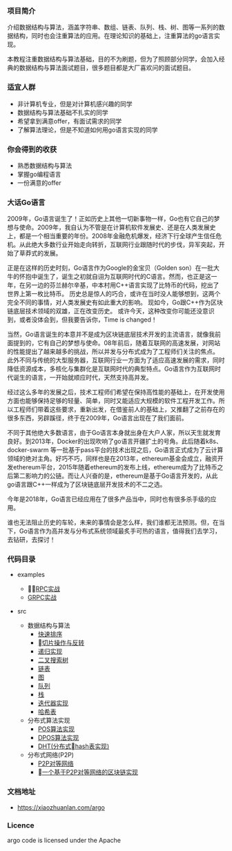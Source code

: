 ### 项目简介

介绍数据结构与算法，涵盖字符串、数组、链表、队列、栈、树、图等一系列的数据结构，同时也会注重算法的应用。在理论知识的基础上，注重算法的go语言实现。

本教程注重数据结构与算法基础，目的不为刷题，但为了照顾部分同学，会加入经典的数据结构与算法面试题目，很多题目都是大厂喜欢问的面试题目。

### 适宜人群
 - 非计算机专业，但是对计算机感兴趣的同学
 - 数据结构与算法基础不扎实的同学
 - 希望拿到满意offer，有面试需求的同学
 - 了解算法理论，但是不知道如何用go语言实现的同学

### 你会得到的收获
 - 熟悉数据结构与算法
 - 掌握go编程语言
 - 一份满意的offer


### 大话Go语言

2009年，Go语言诞生了！正如历史上其他一切新事物一样，Go也有它自己的梦想与使命。2009年，我自认为不管是在计算机软件发展史、还是在人类发展史上，都是一个相当重要的年份。2008年金融危机爆发，经济下行全球产生信任危机。从此绝大多数行业开始走向转折，互联网行业跟随时代的步伐，异军突起，开始了草莽式的发展。

正是在这样的历史时刻，Go语言作为Google的金宝贝（Golden son）在一批大牛的怀抱中诞生了，诞生之初就自诩为互联网时代的C语言。然而，也正是这一年，在另一边的芬兰赫尔辛基，中本村用C++语言实现了比特币的代码，挖出了世界上第一枚比特币。 历史总是惊人的巧合，或许在当时没人能够想到，这两个完全不同的事情，对人类发展史有如此重大的影响。 现如今，Go跟C++作为区块链底层技术领域的双雄，正在改变历史。 或许今天，这种改变你可能还没意识到，或者没体会到，但我要告诉你，Time is changed！

当然，Go语言诞生的本意并不是成为区块链底层技术开发的主流语言，就像我前面提到的，它有自己的梦想与使命。08年前后，随着互联网的高速发展，对网站的性能提出了越来越多的挑战，所以并发与分布式成为了工程师们关注的焦点。 此外不同与传统的大型服务器，互联网行业一方面为了适应高速发展的需求，同时降低资源成本，多核化与集群化是互联网时代的典型特点。Go语言作为互联网时代诞生的语言，一开始就顺应时代，天然支持高并发。


经过这么多年的发展之后，技术工程师们希望在保持高性能的基础上，在开发使用方面也能够保持足够的轻量、简单，同时又能适应大规模的软件工程开发工作。所以工程师们带着这些要求，重新出发，在借鉴前人的基础上，又推翻了之前存在的很多东西，另辟蹊径，终于在2009年，Go语言出现在了我们面前。

不同于其他绝大多数语言，由于Go语言本身就出身在大户人家，所以天生就发育良好。到2013年，Docker的出现吹响了go语言开疆扩土的号角。此后随着k8s、 docker-swarm 等一批基于pass平台的技术出现之后，Go语言正式成为了云计算领域的绝对主角。好巧不巧，同样也是在2013年，ethereum基金会成立，融资开发ethereum平台，2015年随着ethereum的发布上线，ethereum成为了比特币之后第二影响力的公链。而让人兴奋的是，ethereum是基于Go语言开发的，从此go语言跟C++一样成为了区块链底层开发技术的不二之选。

今年是2018年，Go语言已经应用在了很多产品当中，同时也有很多杀手级的应用。

谁也无法阻止历史的车轮，未来的事情会是怎么样，我们谁都无法预测。但，在当下，Go语言作为高并发与分布式系统领域最炙手可热的语言，值得我们去学习，去钻研，去探讨！

### 代码目录
- examples
    - [RPC实战](https://github.com/csunny/argo/tree/master/examples/rpc_example)
    - [GRPC实战](https://github.com/csunny/argo/tree/master/examples/grpc)

- src
    - 数据结构与算法
        - [快速排序](https://github.com/csunny/argo/tree/master/src/argothrim/qsort)
        - [切片操作与反转](https://github.com/csunny/argo/blob/master/src/common/array.go)
        - [递归实现](https://github.com/csunny/argo/blob/master/src/common/recursion.go)
        - [二叉搜索树](https://github.com/csunny/argo/tree/master/src/tree)
        - [链表](https://github.com/csunny/argo/tree/master/src/linklist)
        - [图](https://github.com/csunny/argo/tree/master/src/graph)
        - [队列](https://github.com/csunny/argo/tree/master/src/queue)
        - [栈](https://github.com/csunny/argo/tree/master/src/stack)
        - [迭代器实现](https://github.com/csunny/argo/tree/master/src/iterator)
        - [哈希表](https://github.com/csunny/argo/tree/master/src/hashtable)
    - 分布式算法实现
        - [POS算法实现](https://github.com/csunny/argo/tree/master/src/pos)
        - [DPOS算法实现](https://github.com/csunny/argo/tree/master/src/dpos)
        - [DHT(分布式hash表实现)](https://github.com/csunny/argo/tree/master/src/libs/kademlia)
    - 分布式网络(P2P)
        - [P2P对等网络]()
        - [一个基于P2P对等网络的区块链实现](https://github.com/csunny/argo/tree/master/src/p2p)
### 文档地址
- https://xiaozhuanlan.com/argo


### Licence
argo code is licensed under the Apache